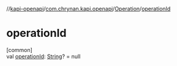 //[kapi-openapi](../../../index.md)/[com.chrynan.kapi.openapi](../index.md)/[Operation](index.md)/[operationId](operation-id.md)

# operationId

[common]\
val [operationId](operation-id.md): [String](https://kotlinlang.org/api/latest/jvm/stdlib/kotlin/-string/index.html)? = null
